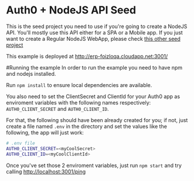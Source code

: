 # Auth0 + NodeJS API Seed
This is the seed project you need to use if you're going to create a NodeJS API. You'll mostly use this API either for a SPA or a Mobile app. If you just want to create a Regular NodeJS WebApp, please check [this other seed project](https://github.com/auth0/node-auth0/tree/master/examples/nodejs-regular-webapp)

This example is deployed at http://erp-foizloqa.cloudapp.net:3001/

#Running the example
In order to run the example you need to have npm and nodejs installed.

Run `npm install` to ensure local dependencies are available.

You also need to set the ClientSecret and ClientId for your Auth0 app as enviroment variables with the following names respectively: `AUTH0_CLIENT_SECRET` and `AUTH0_CLIENT_ID`.

For that, the following should have been already created for you; if not, just create a file named `.env` in the directory and set the values like the following, the app will just work:

````bash
# .env file
AUTH0_CLIENT_SECRET=<myCoolSecret>
AUTH0_CLIENT_ID=<myCoolClientId>
````

Once you've set those 2 enviroment variables, just run `npm start` and try calling [http://localhost:3001/ping](http://localhost:3001/ping)

